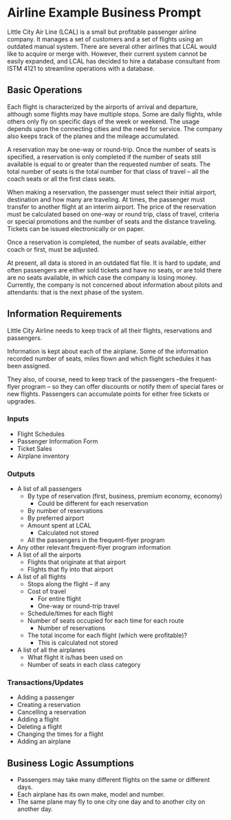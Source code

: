 # Airline Example Business Prompt

Little City Air Line (LCAL) is a small but profitable passenger airline company.  It manages a set of customers and a set of flights using an outdated manual system.  There are several other airlines that LCAL would like to acquire or merge with.  However, their current system cannot be easily expanded, and LCAL has decided to hire a database consultant from ISTM 4121 to streamline operations with a database.

## Basic Operations

Each flight is characterized by the airports of arrival and departure, although some flights may have multiple stops.  Some are daily flights, while others only fly on specific days of the week or weekend.   The usage depends upon the connecting cities and the need for service.  The company also keeps track of the planes and the mileage accumulated.  

A reservation may be one-way or round-trip.  Once the number of seats is specified, a reservation is only completed if the number of seats still available is equal to or greater than the requested number of seats.  The total number of seats is the total number for that class of travel – all the coach seats or all the first class seats.  

When making a reservation, the passenger must select their initial airport, destination and how many are traveling.  At times, the passenger must transfer to another flight at an interim airport. The price of the reservation must be calculated based on one-way or round trip, class of travel, criteria or special promotions and the number of seats and the distance traveling.  Tickets can be issued electronically or on paper.

Once a reservation is completed, the number of seats available, either coach or first, must be adjusted.

At present, all data is stored in an outdated flat file.  It is hard to update, and often passengers are either sold tickets and have no seats, or are told there are no seats available, in which case the company is losing money.  Currently, the company is not concerned about information about pilots and attendants: that is the next phase of the system.


## Information Requirements

Little City Airline needs to keep track of all their flights, reservations and passengers.

Information is kept about each of the airplane.  Some of the information recorded number of seats, miles flown and which flight schedules it has been assigned.

They also, of course, need to keep track of the passengers –the frequent-flyer program – so they can offer discounts or notify them of special fares or new flights.  Passengers can accumulate points for either free tickets or upgrades.

### Inputs

 + Flight Schedules
 + Passenger Information Form
 + Ticket Sales
 + Airplane inventory

### Outputs

 + A list of all passengers
   + By type of reservation (first, business, premium economy, economy)
     + Could be different for each reservation
   + By number of reservations
   + By preferred airport
   + Amount spent at LCAL
     + Calculated not stored
   + All the passengers in the frequent-flyer program
 + Any other relevant frequent-flyer program information
 + A list of all the airports
   + Flights that originate at that airport
   + Flights that fly into that airport
 + A list of all flights
   + Stops along the flight – if any
   + Cost of travel
     + For entire flight
     + One-way or round-trip travel
   + Schedule/times for each flight
   + Number of seats occupied for each time for each route
     + Number of reservations
   + The total income for each flight (which were profitable)?
     + This is calculated not stored
 + A list of all the airplanes
   + What flight it is/has been used on
   + Number of seats in each class category

### Transactions/Updates

 + Adding a passenger
 + Creating a reservation
 + Cancelling a reservation
 + Adding a flight
 + Deleting a flight
 + Changing the times for a flight
 + Adding an airplane

## Business Logic Assumptions

 + Passengers may take many different flights on the same or different days.
 + Each airplane has its own make, model and number.
 + The same plane may fly to one city one day and to another city on another day.
